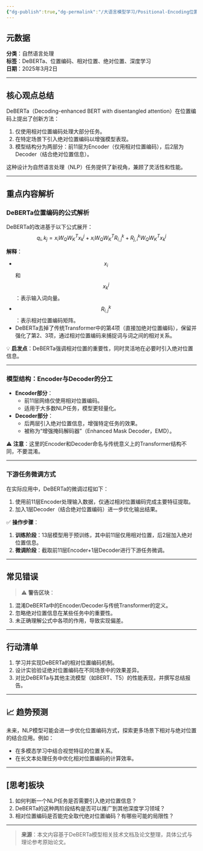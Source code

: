 ```yaml
---
{"dg-publish":true,"dg-permalink":"/大语言模型学习/Positional-Encoding位置编码/相对位置编码/DeBERTa的相对位置编码与绝对位置编码解析","dg-home":false,"dg-description":"在此输入笔记的描述","dg-hide":false,"dg-hide-title":false,"dg-show-backlinks":true,"dg-show-local-graph":true,"dg-show-inline-title":true,"dg-pinned":false,"dg-passphrase":"在此输入访问密码","dg-enable-mathjax":false,"dg-enable-mermaid":false,"dg-enable-uml":false,"dg-note-icon":0,"dg-enable-dataview":false,"tags":["NLP"],"permalink":"/大语言模型学习/Positional-Encoding位置编码/相对位置编码/DeBERTa的相对位置编码与绝对位置编码解析/","dgShowBacklinks":true,"dgShowLocalGraph":true,"dgShowInlineTitle":true,"dgPassFrontmatter":true,"noteIcon":0,"created":"2025-04-07T14:38:32.000+08:00","updated":"2025-04-13T13:06:02.490+08:00"}
---
```




## 元数据
**分类**：自然语言处理  
**标签**：DeBERTa、位置编码、相对位置、绝对位置、深度学习  
**日期**：2025年3月2日 

---



## 核心观点总结
DeBERTa（Decoding-enhanced BERT with disentangled attention）在位置编码上提出了创新方法：  
1. 仅使用相对位置编码处理大部分任务。  
2. 在特定场景下引入绝对位置编码以增强模型表现。  
3. 模型结构分为两部分：前11层为Encoder（仅用相对位置编码），后2层为Decoder（结合绝对位置信息）。

这种设计为自然语言处理（NLP）任务提供了新视角，兼顾了灵活性和性能。

---



## 重点内容解析

### **DeBERTa位置编码的公式解析**
DeBERTa的改进基于以下公式展开：
$$
q_i, k_j = x_i W_Q W_K^T x_k^j + x_i W_Q W_K^T R_{i,j}^k + R_{j,i}^k W_Q W_K^T x_k^j
$$

**解释**：
- $$x_i$$ 和 $$x_k^j$$：表示输入词向量。
- $$R_{i,j}^k$$：表示相对位置编码矩阵。
- DeBERTa去掉了传统Transformer中的第4项（直接加绝对位置编码），保留并强化了第2、3项，通过相对位置编码来捕捉词与词之间的相对关系。

💡 **启发点**：DeBERTa强调相对位置的重要性，同时灵活地在必要时引入绝对位置信息。

---


### **模型结构：Encoder与Decoder的分工**
- **Encoder部分**：
  - 前11层网络仅使用相对位置编码。
  - 适用于大多数NLP任务，模型更轻量化。
- **Decoder部分**：
  - 后两层引入绝对位置信息，增强特定任务的效果。
  - 被称为“增强掩码解码器”（Enhanced Mask Decoder，EMD）。

⚠ **注意**：这里的Encoder和Decoder命名与传统意义上的Transformer结构不同，不要混淆。

---


### **下游任务微调方式**
在实际应用中，DeBERTa的微调过程如下：
1. 使用前11层Encoder处理输入数据，仅通过相对位置编码完成主要特征提取。
2. 加入1层Decoder（结合绝对位置编码）进一步优化输出结果。

✅ **操作步骤**：
1. **训练阶段**：13层模型用于预训练，其中前11层仅用相对位置，后2层加入绝对位置信息。
2. **微调阶段**：截取前11层Encoder+1层Decoder进行下游任务微调。

---



## 常见错误
> ⚠ **警告区块**：  
1. 混淆DeBERTa中的Encoder/Decoder与传统Transformer的定义。  
2. 忽略绝对位置信息在某些任务中的重要性。  
3. 未正确理解公式中各项的作用，导致实现偏差。

---



## 行动清单
1. 学习并实现DeBERTa的相对位置编码机制。  
2. 设计实验验证绝对位置编码在不同场景中的效果差异。  
3. 对比DeBERTa与其他主流模型（如BERT、T5）的性能表现，并撰写总结报告。  

---



## 📈 趋势预测
未来，NLP模型可能会进一步优化位置编码方式，探索更多场景下相对与绝对位置的结合应用。例如：
- 在多模态学习中结合视觉特征的位置关系。  
- 在长文本处理任务中优化相对位置编码的计算效率。  

---



## [思考]板块
1. 如何判断一个NLP任务是否需要引入绝对位置信息？  
2. DeBERTa的这种两阶段结构是否可以推广到其他深度学习领域？  
3. 相对位置编码是否能完全取代绝对位置编码？有哪些可能的局限性？  

---

> **来源**：本文内容基于DeBERTa模型相关技术文档及论文整理，具体公式与理论参考原始论文。
